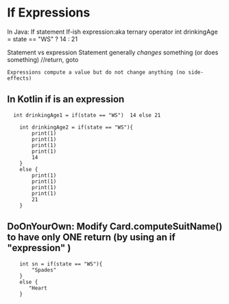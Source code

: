 # If Expressions

In Java:
    If statement
    If-ish expression:aka ternary operator
        int drinkingAge = state == "WS" ? 14 : 21

Statement vs expression
    Statement generally _changes_ something (or does something)
        //return, goto

    Expressions compute a value but do not change anything (no side-effects)

## In Kotlin if is an expression
      int drinkingAge1 = if(state == "WS")  14 else 21

        int drinkingAge2 = if(state == "WS"){
            print(1)
            print(1)
            print(1)
            print(1)
            14
        }
        else {
            print(1)
            print(1)
            print(1)
            print(1)
            21
        }


## DoOnYourOwn: Modify Card.computeSuitName() to have only ONE return (by using an if "expression" )

        int sn = if(state == "WS"){
            "Spades"
        }
        else {
           "Heart
        }
